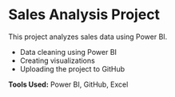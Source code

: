# Sales Analysis Project
This project analyzes sales data using Power BI. 
- Data cleaning using Power BI
- Creating visualizations
- Uploading the project to GitHub

**Tools Used:** Power BI, GitHub, Excel

